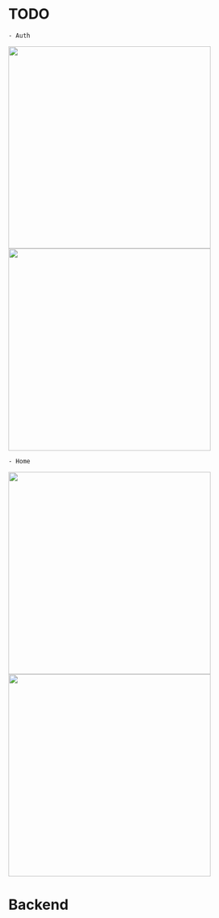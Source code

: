 # TODO 
    - Auth
<img src="https://github.com/Mukund-Vaghasiya13/TodoApp/assets/115715969/fa904fd9-f605-4763-b2f8-3d6443b2f165" width="400">
<img src="https://github.com/Mukund-Vaghasiya13/TodoApp/assets/115715969/3d3e0641-10c3-42a1-a295-25bc860df291" width="400">

    - Home

<img src="https://github.com/Mukund-Vaghasiya13/TodoApp/assets/115715969/a31888a7-6c2a-460b-984c-7b50946ae64c" width="400">
<img src="https://github.com/Mukund-Vaghasiya13/TodoApp/assets/115715969/2cab410e-d1cf-4d44-85c5-6d19f9f80aa4)https://github.com/Mukund-Vaghasiya13/TodoApp/assets/115715969/2cab410e-d1cf-4d44-85c5-6d19f9f80aa4" width="400">

# Backend



